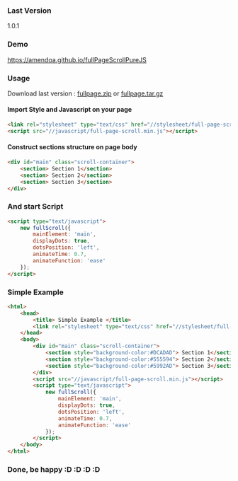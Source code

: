 ### Last Version
1.0.1

### Demo
https://amendoa.github.io/fullPageScrollPureJS

### Usage

Download last version :
[fullpage.zip](https://github.com/almeida-matheus/fullPageScrollPureJS/releases/download/1.0.1/full-page-1.0.1.zip) or [fullpage.tar.gz](https://github.com/almeida-matheus/fullPageScrollPureJS/releases/download/1.0.1/full-page-1.0.1.tar.gz)

#### Import Style and Javascript on your page
```html
<link rel="stylesheet" type="text/css" href="//stylesheet/full-page-scroll.min.css">
<script src="//javascript/full-page-scroll.min.js"></script>
```

#### Construct sections structure on page body
```html
<div id="main" class="scroll-container">
	<section> Section 1</section>
	<section> Section 2</section>
	<section> Section 3</section>
</div>
```

### And start Script
```html
<script type="text/javascript">
	new fullScroll({
		mainElement: 'main',
		displayDots: true,
		dotsPosition: 'left',
		animateTime: 0.7,
		animateFunction: 'ease'
	});
</script>
```
### Simple Example
```html
<html>
	<head> 
		<title> Simple Example </title>
		<link rel="stylesheet" type="text/css" href="//stylesheet/full-page-scroll.min.css">
	</head>
	<body>
		<div id="main" class="scroll-container">
			<section style="background-color:#DCADAD"> Section 1</section>
			<section style="background-color:#555594"> Section 2</section>
			<section style="background-color:#5992AD"> Section 3</section>
		</div>
		<script src="//javascript/full-page-scroll.min.js"></script>
		<script type="text/javascript">
			new fullScroll({
				mainElement: 'main',
				displayDots: true,
				dotsPosition: 'left',
				animateTime: 0.7,
				animateFunction: 'ease'
			});
		</script>
	</body>
</html>
```

### Done, be happy :D :D :D :D
